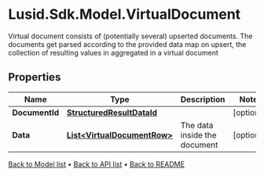 # Lusid.Sdk.Model.VirtualDocument
Virtual document consists of (potentially several) upserted documents.                The documents get parsed according to the provided data map on upsert, the collection of resulting values in  aggregated in a virtual document

## Properties

Name | Type | Description | Notes
------------ | ------------- | ------------- | -------------
**DocumentId** | [**StructuredResultDataId**](StructuredResultDataId.md) |  | [optional] 
**Data** | [**List&lt;VirtualDocumentRow&gt;**](VirtualDocumentRow.md) | The data inside the document | [optional] 

[Back to Model list](../README.md#documentation-for-models) &#8226; [Back to API list](../README.md#documentation-for-api-endpoints) &#8226; [Back to README](../README.md)

